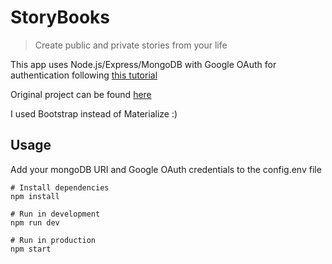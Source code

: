 # StoryBooks

> Create public and private stories from your life

This app uses Node.js/Express/MongoDB with Google OAuth for authentication following [this tutorial](https://youtu.be/SBvmnHTQIPY)

Original project can be found [here](https://github.com/bradtraversy/storybooks)

I used Bootstrap instead of Materialize :)

## Usage

Add your mongoDB URI and Google OAuth credentials to the config.env file

```
# Install dependencies
npm install

# Run in development
npm run dev

# Run in production
npm start
```